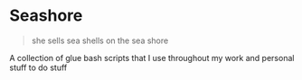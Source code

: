 # Seashore
> she sells sea shells on the sea shore

A collection of glue bash scripts that I use throughout my work and personal stuff to do stuff
